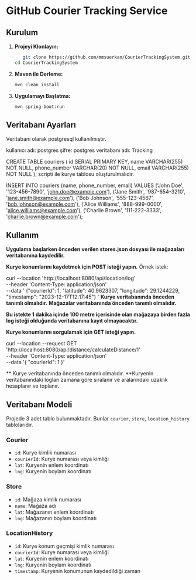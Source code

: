 # GitHub Courier Tracking Service


## Kurulum

1. **Projeyi Klonlayın:**
    ```bash
       git clone https://github.com/mmsuerkan/CourierTrackingSystem.git
    cd CourierTrackingSystem
    ```

2. **Maven ile Derleme:**
    ```bash
    mvn clean install
    ```

3. **Uygulamayı Başlatma:**
    ```bash
    mvn spring-boot:run
    ```
   
## Veritabanı Ayarları
Veritabanı olarak postgresql kullanılmıştır.

kullanıcı adı: postgres
şifre: postgres
veritabanı adı: Tracking

CREATE TABLE couriers
(
id           SERIAL PRIMARY KEY,
name         VARCHAR(255) NOT NULL,
phone_number VARCHAR(20)  NOT NULL,
email        VARCHAR(255) NOT NULL
);
scripti ile kurye tablosu oluşturulmalıdır.

INSERT INTO couriers (name, phone_number, email)
VALUES ('John Doe', '123-456-7890', 'john.doe@example.com'),
('Jane Smith', '987-654-3210', 'jane.smith@example.com'),
('Bob Johnson', '555-123-4567', 'bob.johnson@example.com'),
('Alice Williams', '888-999-0000', 'alice.williams@example.com'),
('Charlie Brown', '111-222-3333', 'charlie.brown@example.com');

## Kullanım


**Uygulama başlarken önceden verilen stores.json dosyası ile mağazaları veritabanına kaydedilir.**

**Kurye konumlarını kaydetmek için POST isteği yapın.**
Örnek istek:

curl --location 'http://localhost:8080/api/location/log' \
--header 'Content-Type: application/json' \
--data '  {"courierId": 1, "latitude": 40.9623307, "longitude": 29.1244229, "timestamp": "2023-12-17T12:17:45"}
'
**Kurye veritabanında önceden tanımlı olmalıdır.**
**Mağazalar veritabanında önceden tanımlı olmalıdır.**

**Bu istekte 1 dakika içinde 100 metre içerisinde olan mağazaya birden fazla log isteği olduğunda
veritabanına kayıt olmayacaktır.**


**Kurye konumlarını sorgulamak için GET isteği yapın.**

curl --location --request GET 'http://localhost:8080/api/distance/calculateDistance/1' \
--header 'Content-Type: application/json' \
--data '{
"courierId": 1
}'

** Kurye veritabanında önceden tanımlı olmalıdır.
**Kuryenin veritabanındaki logları zamana göre sıralanır ve aralarındaki uzaklık hesaplanır ve toplanır.


## Veritabanı Modeli

Projede 3 adet tablo bulunmaktadır. Bunlar `courier`, `store`, `location_history`  tablolarıdır.

### Courier
- `id`: Kurye kimlik numarası
- `courierId`: Kurye numarası veya kimliği
- `lat`: Kuryenin enlem koordinatı
- `lng`: Kuryenin boylam koordinatı

### Store
- `id`: Mağaza kimlik numarası
- `name`: Mağaza adı
- `lat`: Mağazanın enlem koordinatı
- `lng`: Mağazanın boylam koordinatı

### LocationHistory
- `id`: Kurye konum geçmişi kimlik numarası
- `courierId`: Kurye numarası veya kimliği
- `lat`: Kuryenin enlem koordinatı
- `lng`: Kuryenin boylam koordinatı
- `timestamp`: Kuryenin konumunun kaydedildiği zaman